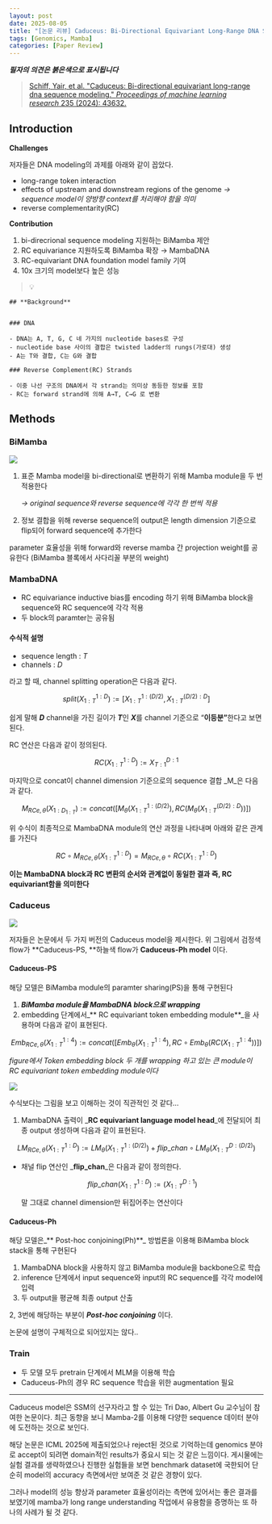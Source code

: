 ```yaml
---
layout: post
date: 2025-08-05
title: "[논문 리뷰] Caduceus: Bi-Directional Equivariant Long-Range DNA Sequence Modeling"
tags: [Genomics, Mamba]
categories: [Paper Review]
---
```


<span class="notion-red">_**필자의 의견은 붉은색으로 표시됩니다**_</span>


> [Schiff, Yair, et al. "Caduceus: Bi-directional equivariant long-range dna sequence modeling." ](https://pmc.ncbi.nlm.nih.gov/articles/PMC12189541/)[_Proceedings of machine learning research_](https://pmc.ncbi.nlm.nih.gov/articles/PMC12189541/)[ 235 (2024): 43632.](https://pmc.ncbi.nlm.nih.gov/articles/PMC12189541/)



## Introduction


**Challenges**


저자들은 DNA modeling의 과제를 아래와 같이 꼽았다.

- long-range token interaction
- effects of upstream and downstream regions of the genome 
_→ sequence model이 양방향 context를 처리해야 함을 의미_
- reverse complementarity(RC)

**Contribution**

1. bi-direcrional sequence modeling 지원하는 BiMamba 제안
1. RC equivariance 지원하도록 BiMamba 확장 → MambaDNA
1. RC-equivariant DNA foundation model family 기여
1. 10x 크기의 model보다 높은 성능

> 💡 


	## **Background**


	### DNA

	- DNA는 A, T, G, C 네 가지의 nucleotide bases로 구성
	- nucleotide base 사이의 결합은 twisted ladder의 rungs(가로대) 생성
	- A는 T와 결합, C는 G와 결합

	### Reverse Complement(RC) Strands

	- 이중 나선 구조의 DNA에서 각 strand는 의미상 동등한 정보를 포함
	- RC는 forward strand에 의해 A→T, C→G 로 변환


## Methods



### BiMamba


![](https://prod-files-secure.s3.us-west-2.amazonaws.com/542b861c-36a8-4051-84e5-8804b6728dba/2c247d59-7815-4980-99f0-8f0d21f445a7/image.png?X-Amz-Algorithm=AWS4-HMAC-SHA256&X-Amz-Content-Sha256=UNSIGNED-PAYLOAD&X-Amz-Credential=ASIAZI2LB466RZ6VW7WJ%2F20250930%2Fus-west-2%2Fs3%2Faws4_request&X-Amz-Date=20250930T140119Z&X-Amz-Expires=3600&X-Amz-Security-Token=IQoJb3JpZ2luX2VjEGYaCXVzLXdlc3QtMiJHMEUCIGEQAUbhJ%2F%2BlVyolh2y07vse9LdS30m7E7kHXK5q4%2F6XAiEAzNlkhV%2Bp3oFN0IhCLpuBX7zInLgq9P3%2FKWjROTLxsksqiAQI7v%2F%2F%2F%2F%2F%2F%2F%2F%2F%2FARAAGgw2Mzc0MjMxODM4MDUiDIOVMQ3Hs8LY8yk%2BFircAysvqsMWcDP8PKMMuTeb%2BKG1Fos9oyHzFQv0DAOpegJiLYpu0kspuUq3rLptf9PCpj36zsHB5BMSZK05O95YPnbaCpGGq1Wcj28UfwCSB6aAXUrLZG2vrmorIqVMaWNOU5MmRtkN9u15WmgHdntFXx39GHfDbbvd2kw8bkn8U56DaArLVgzNwPRmx%2BxnvkL1AoVjh%2BjFliKlThPmEP1%2FTQ52iyNMU9PSExNOeDt%2BZxbbBsBQ6bWqjlp8EJ3LzEzac%2BwjRVwcVLCdEXzwdqNhNXZ6JtKCywgwFxZOUnv1A3ffFV8gCE06fedUESn8Ybm%2FDVHlsgWd3UnFBQ72lP84ZGmCKmu9O26rAsXDx3X0hZ8t1gUlJXpWrF7FWYOlMIwvtHryfFuuCwPzsF9oOwteI82AwL3Bm7HlLuzHqwfbG6%2B5HpQMLGtTAdDSDOINCvemr74nC7GZmuKoEGUldK25%2FycBQhkP71va%2B4BkxkkrvbAwOkI7drqgF4EOAUM%2FBHv7NMjTDMxSOcPjXN0xFc5VrTeQ7TBRQbz59Ds1RsoaiRdLO9WVI8re3aCTc8AfQpsDnFk5CxRifd2AL8v6J9kZIpSU0PycT8YClZqqyjrSetvgyOIRCz6vj9frZFLdMLKy78YGOqUBdh%2BdAhvB6mWCuXBZ1T9LWdGm6uAcH%2FaXfRiGq7Jf1sjABUa5cNn7Tjr4DQlbe3%2Bo8ptnZDWraAJTknlkQmlpgE1UQKJx1wgKoInYohzfScLeEr57XmXnURVkKeHYXRL0PN3zC7lj0LwGd4ZU8T7EzFPB7mPuDEPA44GUfjJuiF0wDVt5LpDWaMlFkxC5rmVdiCgQ04ieUi8UClo4NJSoy3ssZYGO&X-Amz-Signature=4ff58daf3110835afe950bda8622d11b8a2623684d7256d843e6116889593687&X-Amz-SignedHeaders=host&x-amz-checksum-mode=ENABLED&x-id=GetObject)

1. 표준 Mamba model을 bi-directional로 변환하기 위해 Mamba module을 두 번 적용한다

	_→ original sequence와 reverse sequence에 각각 한 번씩 적용_

1. 정보 결합을 위해 reverse sequence의 output은 length dimension 기준으로 flip되어 forward sequence에 추가한다

parameter 효율성을 위해 forward와 reverse mamba 간 projection weight를 공유한다 (BiMamba 블록에서 사다리꼴 부분의 weight)



### MambaDNA

- RC equivariance inductive bias를 encoding 하기 위해 BiMamba block을 sequence와 RC sequence에 각각 적용
- 두 block의 paramter는 공유됨


#### 수식적 설명

- sequence length : _T_
- channels : _D_

라고 할 때,  channel splitting operation은 다음과 같다.


$$
split(X^{1:D}_{1:T}):=[X^{1:(D/2)}_{1:T},X^{(D/2):D}_{1:T}]
$$


<span class="notion-red">쉽게 말해 </span><span class="notion-red">_**D**_</span><span class="notion-red"> channel을 가진 길이가 </span><span class="notion-red">_**T**_</span><span class="notion-red">인 </span><span class="notion-red">_**X**_</span><span class="notion-red">를 channel 기준으로 “</span><span class="notion-red">**이등분”**</span><span class="notion-red">한다고 보면 된다.</span>


RC 연산은 다음과 같이 정의된다.


$$
RC(X^{1:D}_{1:T}):=X^{D:1}_{T:1}
$$


마지막으로 concat이 channel dimension 기준으로의 sequence 결합 _M_은 다음과 같다.


$$
M_{RCe,\theta}(X_{1:D_{1:T}}):=concat([M_{\theta}(X^{1:(D/2)}_{1:T}),RC(M_{\theta}(X^{(D/2):D}_{1:T}))])
$$


위 수식이 최종적으로 MambaDNA module의 연산 과정을 나타내며 아래와 같은 관계를 가진다


$$
RC\circ M_{RCe,\theta}(X^{1:D}_{1:T}) = M_{RCe,\theta} \circ RC(X^{1:D}_{1:T})
$$


**이는 MambaDNA block과 RC 변환의 순서와 관계없이 동일한 결과 즉, RC equivariant함을 의미한다**



### Caduceus


![](https://prod-files-secure.s3.us-west-2.amazonaws.com/542b861c-36a8-4051-84e5-8804b6728dba/f94a60d7-8145-473b-aef9-7c68d3ec604a/image.png?X-Amz-Algorithm=AWS4-HMAC-SHA256&X-Amz-Content-Sha256=UNSIGNED-PAYLOAD&X-Amz-Credential=ASIAZI2LB466RZ6VW7WJ%2F20250930%2Fus-west-2%2Fs3%2Faws4_request&X-Amz-Date=20250930T140119Z&X-Amz-Expires=3600&X-Amz-Security-Token=IQoJb3JpZ2luX2VjEGYaCXVzLXdlc3QtMiJHMEUCIGEQAUbhJ%2F%2BlVyolh2y07vse9LdS30m7E7kHXK5q4%2F6XAiEAzNlkhV%2Bp3oFN0IhCLpuBX7zInLgq9P3%2FKWjROTLxsksqiAQI7v%2F%2F%2F%2F%2F%2F%2F%2F%2F%2FARAAGgw2Mzc0MjMxODM4MDUiDIOVMQ3Hs8LY8yk%2BFircAysvqsMWcDP8PKMMuTeb%2BKG1Fos9oyHzFQv0DAOpegJiLYpu0kspuUq3rLptf9PCpj36zsHB5BMSZK05O95YPnbaCpGGq1Wcj28UfwCSB6aAXUrLZG2vrmorIqVMaWNOU5MmRtkN9u15WmgHdntFXx39GHfDbbvd2kw8bkn8U56DaArLVgzNwPRmx%2BxnvkL1AoVjh%2BjFliKlThPmEP1%2FTQ52iyNMU9PSExNOeDt%2BZxbbBsBQ6bWqjlp8EJ3LzEzac%2BwjRVwcVLCdEXzwdqNhNXZ6JtKCywgwFxZOUnv1A3ffFV8gCE06fedUESn8Ybm%2FDVHlsgWd3UnFBQ72lP84ZGmCKmu9O26rAsXDx3X0hZ8t1gUlJXpWrF7FWYOlMIwvtHryfFuuCwPzsF9oOwteI82AwL3Bm7HlLuzHqwfbG6%2B5HpQMLGtTAdDSDOINCvemr74nC7GZmuKoEGUldK25%2FycBQhkP71va%2B4BkxkkrvbAwOkI7drqgF4EOAUM%2FBHv7NMjTDMxSOcPjXN0xFc5VrTeQ7TBRQbz59Ds1RsoaiRdLO9WVI8re3aCTc8AfQpsDnFk5CxRifd2AL8v6J9kZIpSU0PycT8YClZqqyjrSetvgyOIRCz6vj9frZFLdMLKy78YGOqUBdh%2BdAhvB6mWCuXBZ1T9LWdGm6uAcH%2FaXfRiGq7Jf1sjABUa5cNn7Tjr4DQlbe3%2Bo8ptnZDWraAJTknlkQmlpgE1UQKJx1wgKoInYohzfScLeEr57XmXnURVkKeHYXRL0PN3zC7lj0LwGd4ZU8T7EzFPB7mPuDEPA44GUfjJuiF0wDVt5LpDWaMlFkxC5rmVdiCgQ04ieUi8UClo4NJSoy3ssZYGO&X-Amz-Signature=3defc239e253ff96bfbddaf74fa7cca5076e557b4c2669ef14bb345f8641ea78&X-Amz-SignedHeaders=host&x-amz-checksum-mode=ENABLED&x-id=GetObject)


저자들은 논문에서 두 가지 버전의 Caduceus model을 제시한다. 위 그림에서 검정색 flow가 **Caduceus-PS, **하늘색 flow가 **Caduceus-Ph model** 이다.



#### Caduceus-PS


해당 모델은 BiMamba module의 paramter sharing(PS)을 통해 구현된다

1. _**BiMamba module을 MambaDNA block으로 wrapping**_
1. embedding 단계에서_** RC equivariant token embedding module**_을 사용하며 다음과 같이 표현된다.

$$
Emb_{RCe,\theta}(X^{1:4}_{1:T}):=concat([Emb_{\theta}(X^{1:4}_{1:T}),RC \circ Emb_{\theta}(RC(X^{1:4}_{1:T}))])
$$


_figure에서 Token embedding block 두 개를 wrapping 하고 있는 큰 module이 RC equivariant token embedding module이다_


![](https://prod-files-secure.s3.us-west-2.amazonaws.com/542b861c-36a8-4051-84e5-8804b6728dba/b175e4da-71eb-4e91-8c23-a06dabe673c9/image.png?X-Amz-Algorithm=AWS4-HMAC-SHA256&X-Amz-Content-Sha256=UNSIGNED-PAYLOAD&X-Amz-Credential=ASIAZI2LB466RZ6VW7WJ%2F20250930%2Fus-west-2%2Fs3%2Faws4_request&X-Amz-Date=20250930T140119Z&X-Amz-Expires=3600&X-Amz-Security-Token=IQoJb3JpZ2luX2VjEGYaCXVzLXdlc3QtMiJHMEUCIGEQAUbhJ%2F%2BlVyolh2y07vse9LdS30m7E7kHXK5q4%2F6XAiEAzNlkhV%2Bp3oFN0IhCLpuBX7zInLgq9P3%2FKWjROTLxsksqiAQI7v%2F%2F%2F%2F%2F%2F%2F%2F%2F%2FARAAGgw2Mzc0MjMxODM4MDUiDIOVMQ3Hs8LY8yk%2BFircAysvqsMWcDP8PKMMuTeb%2BKG1Fos9oyHzFQv0DAOpegJiLYpu0kspuUq3rLptf9PCpj36zsHB5BMSZK05O95YPnbaCpGGq1Wcj28UfwCSB6aAXUrLZG2vrmorIqVMaWNOU5MmRtkN9u15WmgHdntFXx39GHfDbbvd2kw8bkn8U56DaArLVgzNwPRmx%2BxnvkL1AoVjh%2BjFliKlThPmEP1%2FTQ52iyNMU9PSExNOeDt%2BZxbbBsBQ6bWqjlp8EJ3LzEzac%2BwjRVwcVLCdEXzwdqNhNXZ6JtKCywgwFxZOUnv1A3ffFV8gCE06fedUESn8Ybm%2FDVHlsgWd3UnFBQ72lP84ZGmCKmu9O26rAsXDx3X0hZ8t1gUlJXpWrF7FWYOlMIwvtHryfFuuCwPzsF9oOwteI82AwL3Bm7HlLuzHqwfbG6%2B5HpQMLGtTAdDSDOINCvemr74nC7GZmuKoEGUldK25%2FycBQhkP71va%2B4BkxkkrvbAwOkI7drqgF4EOAUM%2FBHv7NMjTDMxSOcPjXN0xFc5VrTeQ7TBRQbz59Ds1RsoaiRdLO9WVI8re3aCTc8AfQpsDnFk5CxRifd2AL8v6J9kZIpSU0PycT8YClZqqyjrSetvgyOIRCz6vj9frZFLdMLKy78YGOqUBdh%2BdAhvB6mWCuXBZ1T9LWdGm6uAcH%2FaXfRiGq7Jf1sjABUa5cNn7Tjr4DQlbe3%2Bo8ptnZDWraAJTknlkQmlpgE1UQKJx1wgKoInYohzfScLeEr57XmXnURVkKeHYXRL0PN3zC7lj0LwGd4ZU8T7EzFPB7mPuDEPA44GUfjJuiF0wDVt5LpDWaMlFkxC5rmVdiCgQ04ieUi8UClo4NJSoy3ssZYGO&X-Amz-Signature=769e76c724eda8b50a6f04fb23b6899993361c4d597f74b99071c16840dd28f1&X-Amz-SignedHeaders=host&x-amz-checksum-mode=ENABLED&x-id=GetObject)


<span class="notion-red">수식보다는 그림을 보고 이해하는 것이 직관적인 것 같다…</span>

1. MambaDNA 출력이 _**RC equivariant language model head**_에 전달되어 최종 output 생성하며 다음과 같이 표현된다.

$$
LM_{RCe,\theta}(X^{1:D}_{1:T}):= LM_{\theta}(X^{1:(D/2)}_{1:T})+flip\_chan\circ LM_{\theta}(X^{D:(D/2)}_{1:T})
$$

- 채널 flip 연산인 _**flip\_chan**_은 다음과 같이 정의한다.

	$$
	flip\_chan(X^{1:D}_{1:T}):=(X^{D:1}_{1:T})
	$$


	말 그대로 channel dimension만 뒤집어주는 연산이다



#### Caduceus-Ph


해당 모델은_** Post-hoc conjoining(Ph)**_ 방법론을 이용해 BiMamba block stack을 통해 구현된다

1. MambaDNA block을 사용하지 않고 BiMamba module을 backbone으로 학습
1. inference 단계에서 input sequence와 input의 RC sequence를 각각 model에 입력
1. 두 output을 평균해 최종 output 산출

2, 3번에 해당하는 부분이 _**Post-hoc conjoining**_ 이다.


<span class="notion-red">논문에 설명이 구체적으로 되어있지는 않다..</span>



### Train

- 두 모델 모두 pretrain 단계에서 MLM을 이용해 학습
- Caduceus-Ph의 경우 RC sequence 학습을 위한 augmentation 필요

---


<span class="notion-red">Caduceus model은 SSM의 선구자라고 할 수 있는 Tri Dao, Albert Gu 교수님이 참여한 논문이다. 최근 동향을 보니 Mamba-2를 이용해 다양한 sequence 데이터 분야에 도전하는 것으로 보인다.</span>


<span class="notion-red">해당 논문은 ICML 2025에 제출되었으나 reject된 것으로 기억하는데 genomics 분야로 accept이 되려면 domain적인 results가 중요시 되는 것 같은 느낌이다. 게시물에는 실험 결과를 생략하였으나 진행한 실험들을 보면 benchmark dataset에 국한되어 단순히 model의 accuracy 측면에서만 보여준 것 같은 경향이 있다.</span>


<span class="notion-red">그러나 model의 성능 향상과 parameter 효율성이라는 측면에 있어서는 좋은 결과를 보였기에 mamba가 long range understanding 작업에서 유용함을 증명하는 또 하나의 사례가 될 것 같다.</span>

